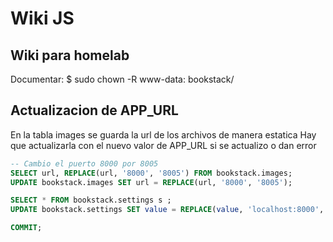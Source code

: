 # Wiki JS

## Wiki para homelab

Documentar: $ sudo chown -R www-data: bookstack/

## Actualizacion de APP_URL

En la tabla images se guarda la url de los archivos de manera estatica
Hay que actualizarla con el nuevo valor de APP_URL si se actualizo o dan error

```sql
-- Cambio el puerto 8000 por 8005
SELECT url, REPLACE(url, '8000', '8005') FROM bookstack.images;
UPDATE bookstack.images SET url = REPLACE(url, '8000', '8005');

SELECT * FROM bookstack.settings s ;
UPDATE bookstack.settings SET value = REPLACE(value, 'localhost:8000', 'localhost:8005');

COMMIT;
```
